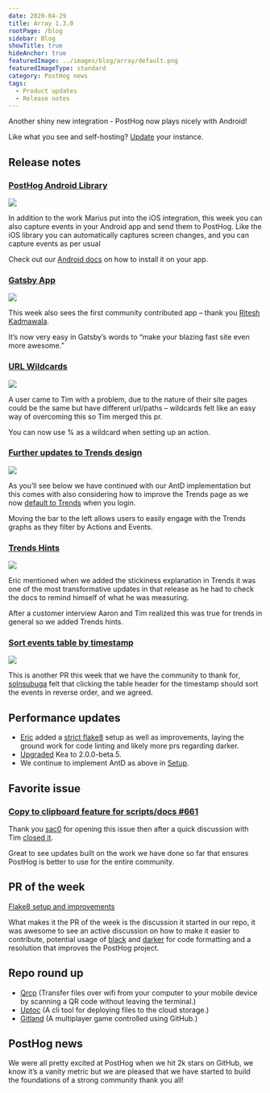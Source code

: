 ```yaml
---
date: 2020-04-29
title: Array 1.3.0
rootPage: /blog
sidebar: Blog
showTitle: true
hideAnchor: true
featuredImage: ../images/blog/array/default.png
featuredImageType: standard
category: PostHog news
tags:
  - Product updates
  - Release notes
---
```


Another shiny new integration - PostHog now plays nicely with Android!

Like what you see and self-hosting? [Update](/docs/runbook/upgrading-posthog) your instance.

## Release notes

### [PostHog Android Library](/docs/integrate/client/android)

![](../images/04/android-events.gif)

In addition to the work Marius put into the iOS integration, this week you can also capture events in your Android app and send them to PostHog. Like the iOS library you can automatically captures screen changes, and you can capture events as per usual

Check out our [Android docs](/docs/integrate/client/android) on how to install it on your app.

### [Gatsby App](/docs/integrate/third-party/gatsby)

![](../images/04/gatsbyplugin.gif)

This week also sees the first community contributed app – thank you [Ritesh Kadmawala](https://github.com/kgritesh/gatsby-plugin-posthog-analytics/).

It’s now very easy in Gatsby’s words to “make your blazing fast site even more awesome.”

### [URL Wildcards](https://github.com/PostHog/posthog/pull/653)

![](../images/04/Posthog-19-e1588157571429.png)

A user came to Tim with a problem, due to the nature of their site pages could be the same but have different url/paths – wildcards felt like an easy way of overcoming this so Tim merged this pr.

You can now use % as a wildcard when setting up an action.

### [Further updates to Trends design](https://github.com/PostHog/posthog/pull/648)

![](../images/04/Posthog-21-e1588171341976.png)

As you’ll see below we have continued with our AntD implementation but this comes with also considering how to improve the Trends page as we now [default to Trends](https://github.com/PostHog/posthog/pull/656) when you login.

Moving the bar to the left allows users to easily engage with the Trends graphs as they filter by Actions and Events.

### [Trends Hints](https://github.com/PostHog/posthog/pull/632)

![](../images/04/Fullscreen_4_29_20__12_09_PM-e1588158606164.png)

Eric mentioned when we added the stickiness explanation in Trends it was one of the most transformative updates in that release as he had to check the docs to remind himself of what he was measuring.

After a customer interview Aaron and Tim realized this was true for trends in general so we added Trends hints.

### [Sort events table by timestamp](https://github.com/PostHog/posthog/pull/626)

![](../images/04/timestampreverse.gif)

This is another PR this week that we have the community to thank for, [solnsubuga](https://github.com/solnsubuga) felt that clicking the table header for the timestamp should sort the events in reverse order, and we agreed.

## Performance updates

* [Eric](https://github.com/eLRuLL) added a [strict flake8](https://github.com/PostHog/posthog/pull/660) setup as well as improvements, laying the ground work for code linting and likely more prs regarding darker.
* [Upgraded](https://github.com/PostHog/posthog/pull/663) Kea to 2.0.0-beta.5.
* We continue to implement AntD as above in [Setup](https://github.com/PostHog/posthog/pull/621).

## Favorite issue

### [Copy to clipboard feature for scripts/docs #661](https://github.com/PostHog/posthog/issues/661)

Thank you [sac0](https://github.com/sac0) for opening this issue then after a quick discussion with Tim [closed it](https://github.com/PostHog/posthog/pull/662).

Great to see updates built on the work we have done so far that ensures PostHog is better to use for the entire community.

## PR of the week

[Flake8 setup and improvements](https://github.com/PostHog/posthog/pull/660)

What makes it the PR of the week is the discussion it started in our repo, it was awesome to see an active discussion on how to make it easier to contribute, potential usage of [black](https://github.com/psf/black) and [darker](https://github.com/akaihola/darker) for code formatting and a resolution that improves the PostHog project.

## Repo round up

* [Qrcp](https://github.com/claudiodangelis/qrcp) (Transfer files over wifi from your computer to your mobile device by scanning a QR code without leaving the terminal.)
* [Uptoc](https://github.com/saltbo/uptoc) (A cli tool for deploying files to the cloud storage.)
* [Gitland](https://github.com/programical/gitland) (A multiplayer game controlled using GitHub.)

## PostHog news

We were all pretty excited at PostHog when we hit 2k stars on GitHub, we know it’s a vanity metric but we are pleased that we have started to build the foundations of a strong community thank you all!

<ArrayCTA />
